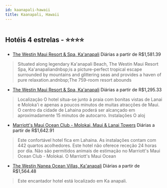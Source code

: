 ```yaml
---
id: kaanapali-hawaii
title: Kaanapali, Hawaii
---
```


<center><img src="http://www.hotelresb2b.com/images/hoteles/1058532_foto_1.jpg" alt="" /></center>


## Hotéis 4 estrelas - ⭐️⭐️⭐️⭐️

-    [The Westin Maui Resort & Spa, Ka'anapali](https://www.hurb.com/hoteis/kaanapali/the-westin-maui-resort-spa-ka-anapali-JNP-JP994392?cmp=18055) Diárias a partir de R$1,581.39
   > Situated along legendary Ka&apos;anapali Beach, The Westin Maui Resort Spa, Ka&apos;anapaliandnbsp;is a picture-perfect tropical escape surrounded by mountains and glittering seas and provides a haven of pure relaxation.andnbsp;The 759-room resort abounds
-    [The Westin Maui Resort & Spa, Ka'anapali](https://www.hurb.com/hoteis/kaanapali/the-westin-maui-resort-spa-ka-anapali-JNP-JP01038Y?cmp=18055) Diárias a partir de R$1,295.33
   > Localização
O hotel situa-se junto à praia com bonitas vistas de Lanai e Moloka&apos;i e apenas a poucos minutos de muitas atracções de Maui. O centro da cidade de Lahaina poderá ser alcançado em aproximadamente 15 minutos de autocarro.
Instalações
O aloj
-    [Marriott's Maui Ocean Club - Molokai, Maui & Lanai Towers](https://www.hurb.com/hoteis/kaanapali/marriott-s-maui-ocean-club-molokai-maui-lanai-towers-JNP-JP789716?cmp=18055) Diárias a partir de R$1,642.91
   > Este confortável hotel fica em Lahaina. As instalações contam com 442 quartos acolhedores. Este hotel não oferece receção 24 horas por dia. Não são permitidos animais de estimação no Marriott&apos;s Maui Ocean Club - Molokai. O Marriott&apos;s Maui Ocean 
-    [The Westin Nanea Ocean Villas, Ka'anapali](https://www.hurb.com/hoteis/kaanapali/the-westin-nanea-ocean-villas-ka-anapali-JNP-JP02685M?cmp=18055) Diárias a partir de R$1,564.48
   > Este encantador hotel está localizado em Ka anapali. 

